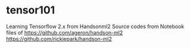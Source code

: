 # tensor101
Learning Tensorflow 2.x from Handsonml2
Source codes from Notebook files of
https://github.com/ageron/handson-ml2
https://github.com/rickiepark/handson-ml2

